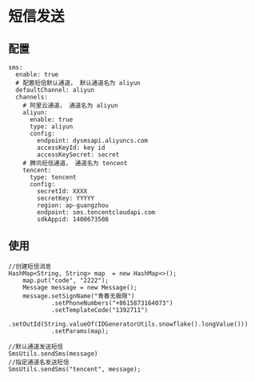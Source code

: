 短信发送
=======

配置
----

    sms:
      enable: true
      # 配置短信默认通道， 默认通道名为 aliyun
      defaultChannel: aliyun
      channels:
        # 阿里云通道， 通道名为 aliyun
        aliyun:
          enable: true
          type: aliyun
          config:
            endpoint: dysmsapi.aliyuncs.com
            accessKeyId: key id
            accessKeySecret: secret
        # 腾讯短信通道， 通道名为 tencent
        tencent:
          type: tencent
          config:
            secretId: XXXX
            secretKey: YYYYY
            region: ap-guangzhou
            endpoint: sms.tencentcloudapi.com
            sdkAppid: 1400673508

使用
---

    //创建短信消息
    HashMap<String, String> map  = new HashMap<>();
        map.put("code", "2222");
        Message message = new Message();
        message.setSignName("青春无极限")
                .setPhoneNumbers("+8615873164073")
                .setTemplateCode("1392711")
                .setOutId(String.valueOf(IDGeneratorUtils.snowflake().longValue()))
                .setParams(map);

    //默认通道发送短信
    SmsUtils.sendSms(message)
    //指定通道名发送短信
    SmsUtils.sendSms("tencent", message);